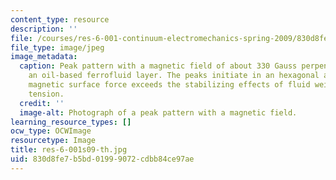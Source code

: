 ```yaml
---
content_type: resource
description: ''
file: /courses/res-6-001-continuum-electromechanics-spring-2009/830d8fe7b5bd01999072cdbb84ce97ae_res-6-001s09-th.jpg
file_type: image/jpeg
image_metadata:
  caption: Peak pattern with a magnetic field of about 330 Gauss perpendicular to
    an oil-based ferrofluid layer. The peaks initiate in an hexagonal array when the
    magnetic surface force exceeds the stabilizing effects of fluid weight and surface
    tension.
  credit: ''
  image-alt: Photograph of a peak pattern with a magnetic field.
learning_resource_types: []
ocw_type: OCWImage
resourcetype: Image
title: res-6-001s09-th.jpg
uid: 830d8fe7-b5bd-0199-9072-cdbb84ce97ae
---
```

